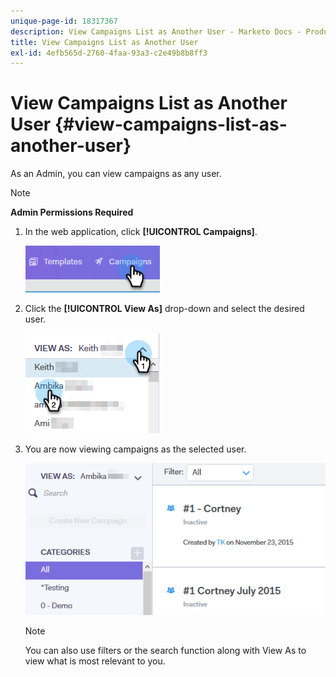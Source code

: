 ```yaml
---
unique-page-id: 18317367
description: View Campaigns List as Another User - Marketo Docs - Product Documentation
title: View Campaigns List as Another User
exl-id: 4efb565d-2760-4faa-93a3-c2e49b8b8ff3
---
```

# View Campaigns List as Another User {#view-campaigns-list-as-another-user}

As an Admin, you can view campaigns as any user.

>[!NOTE]
>
>**Admin Permissions Required**

1. In the web application, click **[!UICONTROL Campaigns]**.

   ![](assets/one-5.png)

1. Click the **[!UICONTROL View As]** drop-down and select the desired user.

   ![](assets/two-4.png)

1. You are now viewing campaigns as the selected user.

   ![](assets/three-4.png)

   >[!NOTE]
   >
   >You can also use filters or the search function along with View As to view what is most relevant to you.
